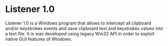 # Listener 1.0
Listener 1.0 is a Windows program that allows to intercept all clipboard and/or keystrokes events and save clipboard text and keystrokes values into a text file. It is was developed using legacy Win32 API in order to exploit native GUI features of Windows.
